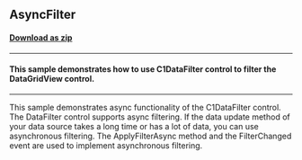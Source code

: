 ## AsyncFilter
#### [Download as zip](https://grapecity.github.io/DownGit/#/home?url=https://github.com/GrapeCity/ComponentOne-WinForms-Samples/tree/master/NetFramework\DataFilter\CS\AsyncFilter)
____
#### This sample demonstrates how to use C1DataFilter control to filter the DataGridView control. 
____
This sample demonstrates async functionality of the C1DataFilter control.
The DataFilter control supports async filtering.
If the data update method of your data source takes a long time or has a lot of data, you can use asynchronous filtering.
The ApplyFilterAsync method and the FilterChanged event are used to implement asynchronous filtering.
